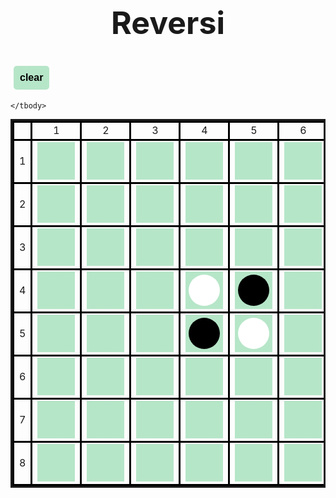 <!DOCTYPE html>
<html lang="en">
<head>
  <meta charset="UTF-8">
  <meta http-equiv="X-UA-Compatible" content="IE=edge">
  <meta name="viewport" content="width=device-width, initial-scale=1.0">
  <title>Reversi</title>
</head>
<style>
  h1 {
    font-size: 50px;
    text-align: center;
  }
  table {
    margin: auto;
    border: solid 3px;
    border-collapse: collapse;
  }
  table th,
  table td {
    border: solid 3px #000;
    text-align: center;
  }
  button {
    background-color: rgb(182, 230, 200);
    border: none;
    color: black;
    padding: 5px 5px;
    text-align: center;
    text-decoration: none;
    display: inline-block;
    font-size: 16px;
    cursor: pointer;
    z-index:100;
  }
  .clear{
    margin: 5px;
    border: 1px rgb(0, 0, 0);
    padding: 10px 10px;
    border-radius: 5px;
  }
  /*button:hover {
    background-color: #4CAF50;
  } */
  div{
    float: left;
    z-index:-100;
    width: 50px;
    height: 50px;
    border-radius: 25px;
    background-color: rgb(182, 230, 200);
  }
  .stone33{
    background-color: white;
  }
  .stone44{
    background-color: white;
  }
  .stone34{
    background-color: black;
  }
  .stone43{
    background-color: black;
  }
</style>
<body onload="init()">
  <h1>Reversi</h1>
  <button class="clear" onclick="init()"><b>clear</b></button>
  <table>
    <tbody>
      <tr>
          <td></td>
          <td>1</td>
          <td>2</td>
          <td>3</td>
          <td>4</td>
          <td>5</td>
          <td>6</td>
          <td>7</td>
          <td>8</td>
      </tr>
      <tr>
          <td>1</td>
          <td><button onclick="stoneOnclick(0,0)" ><div id="stone00"></div></button></td>
          <td><button onclick="stoneOnclick(0,1)" ><div id="stone01"></div></button></td>
          <td><button onclick="stoneOnclick(0,2)" ><div id="stone02"></div></button></td>
          <td><button onclick="stoneOnclick(0,3)" ><div id="stone03"></div></button></td>
          <td><button onclick="stoneOnclick(0,4)" ><div id="stone04"></div></button></td>
          <td><button onclick="stoneOnclick(0,5)" ><div id="stone05"></div></button></td>
          <td><button onclick="stoneOnclick(0,6)" ><div id="stone06"></div></button></td>
          <td><button onclick="stoneOnclick(0,7)" ><div id="stone07"></div></button></td>
      </tr>
      <tr>
          <td>2</td>
          <td><button onclick="stoneOnclick(1,0)" ><div id="stone10"></div></button></td>
          <td><button onclick="stoneOnclick(1,1)" ><div id="stone11"></div></button></td>
          <td><button onclick="stoneOnclick(1,2)" ><div id="stone12"></div></button></td>
          <td><button onclick="stoneOnclick(1,3)" ><div id="stone13"></div></button></td>
          <td><button onclick="stoneOnclick(1,4)" ><div id="stone14"></div></button></td>
          <td><button onclick="stoneOnclick(1,5)" ><div id="stone15"></div></button></td>
          <td><button onclick="stoneOnclick(1,6)" ><div id="stone16"></div></button></td>
          <td><button onclick="stoneOnclick(1,7)" ><div id="stone17"></div></button></td>
      </tr>
      <tr>
          <td>3</td>
          <td><button onclick="stoneOnclick(2,0)" ><div id="stone20"></div></button></td>
          <td><button onclick="stoneOnclick(2,1)" ><div id="stone21"></div></button></td>
          <td><button onclick="stoneOnclick(2,2)" ><div id="stone22"></div></button></td>
          <td><button onclick="stoneOnclick(2,3)" ><div id="stone23"></div></button></td>
          <td><button onclick="stoneOnclick(2,4)" ><div id="stone24"></div></button></td>
          <td><button onclick="stoneOnclick(2,5)" ><div id="stone25"></div></button></td>
          <td><button onclick="stoneOnclick(2,6)" ><div id="stone26"></div></button></td>
          <td><button onclick="stoneOnclick(2,7)" ><div id="stone27"></div></button></td>
      </tr>
      <tr>
          <td>4</td>
          <td><button onclick="stoneOnclick(3,0)" ><div id="stone30"></div></button></td>
          <td><button onclick="stoneOnclick(3,1)" ><div id="stone31"></div></button></td>
          <td><button onclick="stoneOnclick(3,2)" ><div id="stone32"></div></button></td>
          <td><button onclick="stoneOnclick(3,3)" ><div id="stone33" class="stone33"></div></button></td>
          <td><button onclick="stoneOnclick(3,4)" ><div id="stone34" class="stone34"></div></button></td>
          <td><button onclick="stoneOnclick(3,5)" ><div id="stone35"></div></button></td>
          <td><button onclick="stoneOnclick(3,6)" ><div id="stone36"></div></button></td>
          <td><button onclick="stoneOnclick(3,7)" ><div id="stone37"></div></button></td>
      </tr>
      <tr>
          <td>5</td>
          <td><button onclick="stoneOnclick(4,0)" ><div id="stone40"></div></button></td>
          <td><button onclick="stoneOnclick(4,1)" ><div id="stone41"></div></button></td>
          <td><button onclick="stoneOnclick(4,2)" ><div id="stone42"></div></button></td>
          <td><button onclick="stoneOnclick(4,3)" ><div id="stone43" class="stone43""></div></button></td>
          <td><button onclick="stoneOnclick(4,4)" ><div id="stone44" class="stone44"></div></button></td>
          <td><button onclick="stoneOnclick(4,5)" ><div id="stone45"></div></button></td>
          <td><button onclick="stoneOnclick(4,6)" ><div id="stone46"></div></button></td>
          <td><button onclick="stoneOnclick(4,7)" ><div id="stone47"></div></button></td>
      </tr>
      <tr>
          <td>6</td>
          <td><button onclick="stoneOnclick(5,0)" ><div id="stone50"></div></button></td>
          <td><button onclick="stoneOnclick(5,1)" ><div id="stone51"></div></button></td>
          <td><button onclick="stoneOnclick(5,2)" ><div id="stone52"></div></button></td>
          <td><button onclick="stoneOnclick(5,3)" ><div id="stone53"></div></button></td>
          <td><button onclick="stoneOnclick(5,4)" ><div id="stone54"></div></button></td>
          <td><button onclick="stoneOnclick(5,5)" ><div id="stone55"></div></button></td>
          <td><button onclick="stoneOnclick(5,6)" ><div id="stone56"></div></button></td>
          <td><button onclick="stoneOnclick(5,7)" ><div id="stone57"></div></button></td>
      </tr>
      <tr>
          <td>7</td>
          <td><button onclick="stoneOnclick(6,0)" ><div id="stone60"></div></button></td>
          <td><button onclick="stoneOnclick(6,1)" ><div id="stone61"></div></button></td>
          <td><button onclick="stoneOnclick(6,2)" ><div id="stone62"></div></button></td>
          <td><button onclick="stoneOnclick(6,3)" ><div id="stone63"></div></button></td>
          <td><button onclick="stoneOnclick(6,4)" ><div id="stone64"></div></button></td>
          <td><button onclick="stoneOnclick(6,5)" ><div id="stone65"></div></button></td>
          <td><button onclick="stoneOnclick(6,6)" ><div id="stone66"></div></button></td>
          <td><button onclick="stoneOnclick(6,7)" ><div id="stone67"></div></button></td>
      </tr>
      <tr>
          <td>8</td>
          <td><button onclick="stoneOnclick(7,0)" ><div id="stone70"></div></button></td>
          <td><button onclick="stoneOnclick(7,1)" ><div id="stone71"></div></button></td>
          <td><button onclick="stoneOnclick(7,2)" ><div id="stone72"></div></button></td>
          <td><button onclick="stoneOnclick(7,3)" ><div id="stone73"></div></button></td>
          <td><button onclick="stoneOnclick(7,4)" ><div id="stone74"></div></button></td>
          <td><button onclick="stoneOnclick(7,5)" ><div id="stone75"></div></button></td>
          <td><button onclick="stoneOnclick(7,6)" ><div id="stone76"></div></button></td>
          <td><button onclick="stoneOnclick(7,7)" ><div id="stone77"></div></button></td>
      </tr>

    </tbody>
  </table>
  <script src="main.js"></script>
</body>
</html>
